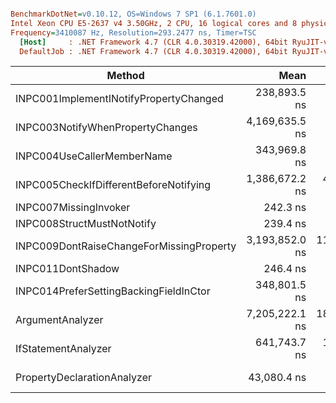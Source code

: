 ``` ini

BenchmarkDotNet=v0.10.12, OS=Windows 7 SP1 (6.1.7601.0)
Intel Xeon CPU E5-2637 v4 3.50GHz, 2 CPU, 16 logical cores and 8 physical cores
Frequency=3410087 Hz, Resolution=293.2477 ns, Timer=TSC
  [Host]     : .NET Framework 4.7 (CLR 4.0.30319.42000), 64bit RyuJIT-v4.7.2558.0
  DefaultJob : .NET Framework 4.7 (CLR 4.0.30319.42000), 64bit RyuJIT-v4.7.2558.0


```
|                                   Method |           Mean |          Error |        StdDev |         Median |   Gen 0 |  Gen 1 | Allocated |
|----------------------------------------- |---------------:|---------------:|--------------:|---------------:|--------:|-------:|----------:|
|   INPC001ImplementINotifyPropertyChanged |   238,893.5 ns |   7,330.146 ns |  21,498.05 ns |   239,562.2 ns |  2.9297 |      - |   21843 B |
|         INPC003NotifyWhenPropertyChanges | 4,169,635.5 ns |   5,405.342 ns |   3,908.42 ns | 4,168,176.3 ns |       - |      - |   29872 B |
|               INPC004UseCallerMemberName |   343,969.8 ns |   7,893.070 ns |  23,149.01 ns |   343,503.8 ns |       - |      - |     540 B |
|   INPC005CheckIfDifferentBeforeNotifying | 1,386,672.2 ns |  42,811.765 ns | 124,883.93 ns | 1,363,822.2 ns |       - |      - |     448 B |
|                    INPC007MissingInvoker |       242.3 ns |       7.053 ns |      19.78 ns |       239.5 ns |  0.0696 |      - |     440 B |
|               INPC008StructMustNotNotify |       239.4 ns |       5.559 ns |      15.86 ns |       239.8 ns |  0.0699 |      - |     440 B |
| INPC009DontRaiseChangeForMissingProperty | 3,193,852.0 ns | 116,186.215 ns | 342,577.68 ns | 3,185,674.3 ns | 35.1563 |      - |  238364 B |
|                        INPC011DontShadow |       246.4 ns |       5.155 ns |      14.79 ns |       244.5 ns |  0.0696 |      - |     440 B |
|   INPC014PreferSettingBackingFieldInCtor |   348,801.5 ns |   7,911.361 ns |  23,077.81 ns |   347,530.7 ns |       - |      - |     444 B |
|                         ArgumentAnalyzer | 7,205,222.1 ns | 182,179.067 ns | 534,299.67 ns | 7,154,332.5 ns | 23.4375 |      - |  196084 B |
|                      IfStatementAnalyzer |   641,743.7 ns |  16,561.389 ns |  48,571.69 ns |   637,364.1 ns |       - |      - |     448 B |
|              PropertyDeclarationAnalyzer |    43,080.4 ns |   2,453.004 ns |   7,232.74 ns |    48,890.6 ns |  0.7935 | 0.0610 |    5203 B |
